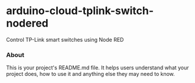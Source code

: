 arduino-cloud-tplink-switch-nodered
===================================

Control TP-Link smart switches using Node RED

### About

This is your project's README.md file. It helps users understand what your
project does, how to use it and anything else they may need to know.